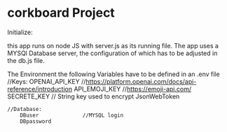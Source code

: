 # corkboard Project 

Initialize:

this app runs on node JS with server.js as its running file. 
The app uses a MYSQl Database server, the configuration of which has to be 
adjusted in the db.js file.

The Environment the following Variables have to be defined in an .env file
    //Keys: 
        OPENAI_API_KEY      //https://platform.openai.com/docs/api-reference/introduction
        API_EMOJI_KEY       //https://emoji-api.com/
        SECRETE_KEY         // String key used to encrypt JsonWebToken
   
    //Database: 
        DBuser              //MYSQL login
        DBpassword


